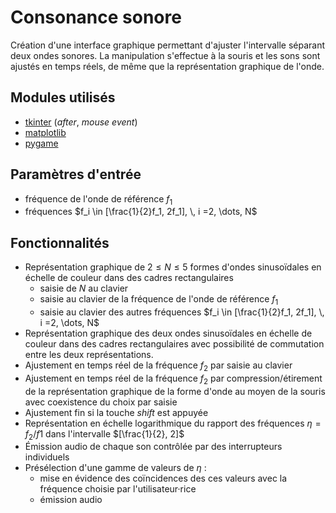 # Consonance sonore

Création d'une interface graphique permettant d'ajuster l'intervalle séparant deux ondes sonores.
La manipulation s'effectue à la souris et les sons sont ajustés en temps réels, de même que la représentation graphique de l'onde.



## Modules utilisés
- [tkinter](https://docs.python.org/3/library/tkinter.html) (_after_, _mouse event_)
- [matplotlib](https://matplotlib.org/stable/gallery/user_interfaces/embedding_in_tk_sgskip.html)
- [pygame](https://www.pygame.org/docs/)

## Paramètres d'entrée
- fréquence de l'onde de référence $f_1$
- fréquences $f_i \in [\frac{1}{2}f_1, 2f_1], \, i =2, \dots, N$

## Fonctionnalités

<!---
- Interface graphique --
 indication d'aspect :![indication d'aspect](./interface_consonance.png)
 --->
 
- Représentation graphique de $2 \le N \le 5$ formes d'ondes sinusoïdales en échelle de couleur dans des cadres rectangulaires 
	+ saisie de $N$ au clavier
	+ saisie au clavier de la fréquence de l'onde de référence $f_1$
	+ saisie au clavier des autres fréquences $f_i \in [\frac{1}{2}f_1, 2f_1], \, i =2, \dots, N$
- Représentation graphique des deux ondes sinusoïdales en échelle de couleur dans des cadres rectangulaires avec possibilité de commutation entre les deux représentations.
- Ajustement en temps réel de la fréquence $f_2$ par saisie au clavier
- Ajustement en temps réel de la fréquence $f_2$ par compression/étirement de la représentation graphique de la forme d'onde au moyen de la souris avec coexistence du choix par saisie
- Ajustement fin si la touche _shift_ est appuyée
- Représentation en échelle logarithmique du rapport des fréquences $\eta = f_2/f1$ dans l'intervalle $[\frac{1}{2}, 2]$
- Émission audio de chaque son contrôlée par des interrupteurs individuels
- Présélection d'une gamme de valeurs de $\eta$ :
	+ mise en évidence des coïncidences des ces valeurs avec la fréquence choisie par l'utilisateur·rice 
	+ émission audio 
